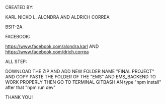 CREATED BY:

KARL NICKO L. ALONDRA AND ALDRICH CORREA

BSIT-2A

FACEBOOK:

https://www.facebook.com/alondra.karl AND https://www.facebook.com/drich.correa


ALL STEP:

DOWNLOAD THE ZIP AND ADD NEW FOLDER NAME "FINAL PROJECT" AND COPY PASTE THE FOLDER OF THE "EMS" AND EMS_BACKEND TO WORK PROPERLY THEN GO TO TERMINAL GITBASH AN type "npm install" after that "npm run dev"


THANK YOU!
